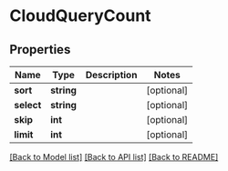 # CloudQueryCount

## Properties
Name | Type | Description | Notes
------------ | ------------- | ------------- | -------------
**sort** | **string** |  | [optional] 
**select** | **string** |  | [optional] 
**skip** | **int** |  | [optional] 
**limit** | **int** |  | [optional] 

[[Back to Model list]](../README.md#documentation-for-models) [[Back to API list]](../README.md#documentation-for-api-endpoints) [[Back to README]](../README.md)


